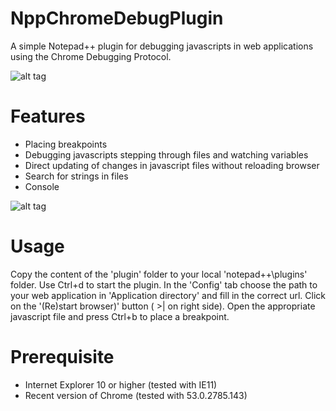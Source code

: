 NppChromeDebugPlugin
====================
A simple Notepad++ plugin for debugging javascripts in web applications using the Chrome Debugging Protocol.

![alt tag](https://github.com/jdubbeldam/NppChomeDebugPlugin/blob/master/images/overview.png)

Features
========

* Placing breakpoints
* Debugging javascripts stepping through files and watching variables 
* Direct updating of changes in javascript files without reloading browser
* Search for strings in files
* Console

![alt tag](https://github.com/jdubbeldam/NppChomeDebugPlugin/blob/master/images/console.png)

Usage
=====

Copy the content of the 'plugin' folder to your local 'notepad++\plugins\' folder.
Use Ctrl+d to start the plugin. In the 'Config' tab choose the path to your web application
in 'Application directory' and fill in the correct url. Click on the '(Re)start browser)'
button ( >| on right side). Open the appropriate javascript file and press Ctrl+b to place a
breakpoint.

Prerequisite
============

* Internet Explorer 10 or higher (tested with IE11)
* Recent version of Chrome (tested with 53.0.2785.143)
